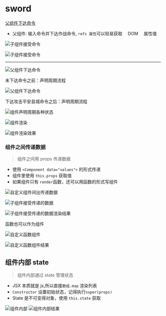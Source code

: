 # sword

[父组件下达命令](../images/lifecycle-parent.png)

- 父组件: 输入命令并下达作战命令, `refs 属性`可以轻易获取　 DOM 　属性值

![子组件接受命令](../images/lifecycle-child1.png)

![子组件接受命令](../images/lifecycle-child2.png)

---

![父组件下达命令](../images/lifecycle-yiying.png)

未下达命令之前：声明周期流程

![父组件下达命令](../images/lifecycle-yiying-result.png)

下达攻击平安县城命令之后：声明周期流程

![组件声明周期各种状态](../images/lifecycle-status.png)

![组件渲染](../images/react-component.png)

![组件渲染效果](../images/react-component-inbroswer.png)

### 组件之间传递数据

> 组件之间用 props 传递数据

- 使用 `<Component data="values">` 的形式传递
- 组件里使用 `this.props` 获取值
- 如果组件只有 `render`函数，还可以用函数的形式写组件

![自定义组件间出传递数据](../images/sub-component.png)

![子组件接受传递的数据](../images/import-sub-component.png)

![子组件接受传递的数据渲染结果](../images/component-by-value.png)

函数也可以作为组件

![自定义函数组件](../images/import-qibinglian.png)

![自定义函数组件结果](../images/import-qibinglian-result.png)

## 组件内部 state

> 组件内部通过 state 管理状态

- JSX 本质就是 js,所以直接`数组.map` 渲染列表
- `Constructor` 设置初始状态，记得执行`super(props)`
- State 是不可变得对象，使用 `this.state` 获取

![组件内部](../images/state.png)
![组件内部结果](../images/state-result.png)
